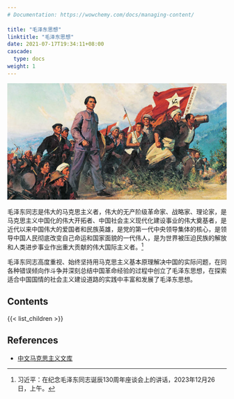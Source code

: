 ```yaml
---
# Documentation: https://wowchemy.com/docs/managing-content/

title: "毛泽东思想"
linktitle: "毛泽东思想"
date: 2021-07-17T19:34:11+08:00
cascade:
  type: docs
weight: 1
---
```


![](./assets/imgs/cover.jpg)

毛泽东同志是伟大的马克思主义者，伟大的无产阶级革命家、战略家、理论家，是马克思主义中国化的伟大开拓者、中国社会主义现代化建设事业的伟大奠基者，是近代以来中国伟大的爱国者和民族英雄，是党的第一代中央领导集体的核心，是领导中国人民彻底改变自己命运和国家面貌的一代伟人，是为世界被压迫民族的解放和人类进步事业作出重大贡献的伟大国际主义者。[^1]

毛泽东同志高度重视、始终坚持用马克思主义基本原理解决中国的实际问题，在同各种错误倾向作斗争并深刻总结中国革命经验的过程中创立了毛泽东思想，在探索适合中国国情的社会主义建设道路的实践中丰富和发展了毛泽东思想。

## Contents

{{< list_children >}}

## References

- [中文马克思主义文库](https://www.marxists.org/chinese/index.html)

[^1]: 习近平：在纪念毛泽东同志诞辰130周年座谈会上的讲话，2023年12月26日，上午。

